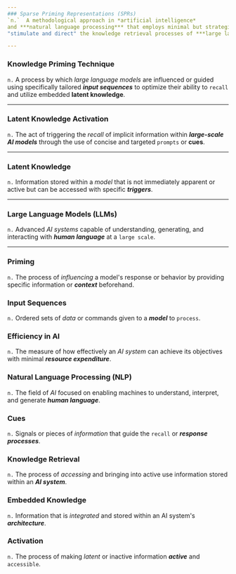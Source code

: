 ```yaml
---
### Sparse Priming Representations (SPRs)
`n.`  A methodological approach in *artificial intelligence*
and ***natural language processing*** that employs minimal but strategically selected data inputs to
"stimulate and direct" the knowledge retrieval processes of ***large language models (LLMs)***.

---
```

### Knowledge Priming Technique
`n.`  A process by which *large language models* are influenced or
guided using specifically tailored ***input sequences*** to optimize their ability to `recall` and
utilize embedded **latent knowledge**.

---
### Latent Knowledge Activation
`n.`  The act of triggering the *recall* of implicit information
within ***large-scale AI models*** through the use of concise and targeted `prompts` or **cues**.

---
### Latent Knowledge
`n.`  Information stored within a *model* that is not immediately apparent or
active but can be accessed with specific ***triggers***.

---
### Large Language Models (LLMs)
`n.`  Advanced *AI systems* capable of understanding, generating,
and interacting with ***human language*** at a `large scale`.
***
### Priming
`n.`  The process of *influencing* a model's response or behavior by providing specific
information or ***context*** beforehand.

### Input Sequences
`n.`  Ordered sets of *data* or commands given to a ***model*** to `process`.

### Efficiency in AI
`n.`  The measure of how effectively an *AI system* can achieve its objectives
with minimal ***resource expenditure***.

### Natural Language Processing (NLP)
`n.`  The field of *AI* focused on enabling machines to
understand, interpret, and generate ***human language***.

### Cues
`n.`  Signals or pieces of *information* that guide the `recall` or ***response processes***.

### Knowledge Retrieval
`n.`  The process of *accessing* and bringing into active use information
stored within an ***AI system***.

### Embedded Knowledge
`n.`  Information that is *integrated* and stored within an AI system's
***architecture***.

### Activation
`n.`  The process of making *latent* or inactive information ***active*** and `accessible`.
